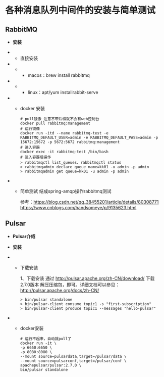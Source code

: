 # 各种消息队列中间件的安装与简单测试

## RabbitMQ

- **安装**

- - 直接安装

- - - macos：brew install rabbitmq
- - - linux：apt/yum installrabbit-serve

- - docker 安装

    ```
    # pull镜像 注意不带后缀就不会有web控制台
    docker pull rabbitmq:management
    # 运行镜像
    docker run -itd --name rabbitmq-test -e RABBITMQ_DEFAULT_USER=admin -e RABBITMQ_DEFAULT_PASS=admin -p 15672:15672 -p 5672:5672 rabbitmq:management 
    # 进入容器
    docker exec -it rabbitmq-test /bin/bash
    # 进入容器后操作
    > rabbitmqctl list_queues、rabbitmqctl status 
    > rabbitmqadmin declare queue name=kk01 -u admin -p admin 
    > rabbitmqadmin get queue=kk01 -u admin -p admin
    ```

- - 简单测试 结成spring-amqp操作rabbitmq测试

    参考：https://blog.csdn.net/qq_38455201/article/details/80308771
         https://www.cnblogs.com/handsomeye/p/9135623.html

## Pulsar

- **Pulsar介绍**


- **安装**

- - 下载安装

    1、下载安装 通过 http://pulsar.apache.org/zh-CN/download/ 下载2.7.0版本 解压压缩包，即可。详细文档可以参见：http://pulsar.apache.org/docs/zh-CN/ 
    ```
    > bin/pulsar standalone 
    > bin/pulsar-client consume topic1 -s "first-subscription" 
    > bin/pulsar-client produce topic1 --messages "hello-pulsar"
    ```
- - docker安装

    ```
    # 运行不起来，自动就pull了
    docker run -it \
    -p 6650:6650 \
    -p 8080:8080 \
    --mount source=pulsardata,target=/pulsar/data \
    --mount source=pulsarconf,target=/pulsar/conf \
    apachepulsar/pulsar:2.7.0 \
    bin/pulsar standalone
    ```
    
  